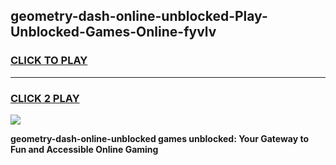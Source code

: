 
## geometry-dash-online-unblocked-Play-Unblocked-Games-Online-fyvlv
<h3>
<a href="https://premium76.site?title=geometry-dash-online-unblocked&ref=25A">CLICK TO PLAY</a></h3>
<hr>

<h3>
<a href="https://premium76.site?title=geometry-dash-online-unblocked&ref=25A">CLICK 2 PLAY</a>
  
</h3>

<a href="https://premium76.site?title=geometry-dash-online-unblocked&ref=25A"><img src="https://clearcache.store/games.png"></a>


**geometry-dash-online-unblocked games unblocked: Your Gateway to Fun and Accessible Online Gaming**
